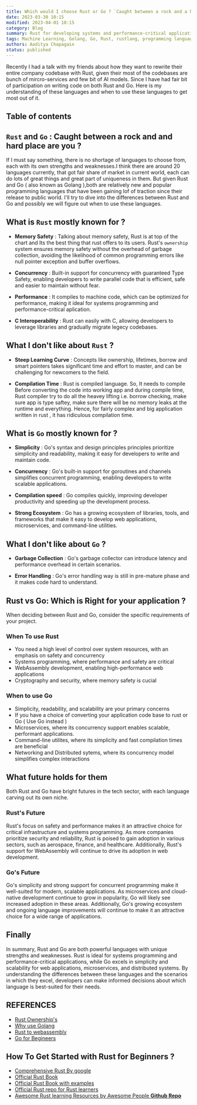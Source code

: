 ```yaml
---
title: Which would I choose Rust or Go ? `Caught between a rock and a hard place`
date: 2023-03-30 10:15
modified: 2023-04-01 10:15
category: Blog
summary: Rust for developing systems and performance-critical applications, Go for implicity and scalability of mircro-services and distributed systems.
tags: Machine Learning, Golang, Go, Rust, rustlang, programming languages, programming, tech, technology, technology stack, coding, learning rust, learning golang,
authors: Aaditya Chapagain
status: published
---
```


Recently I had a talk with my friends about how they want to rewrite their entire company codebase with Rust, given their most of the codebases are bunch of mircro-services and few bit of AI models. Since I have had fair bit of participation on writing code on both Rust and Go. Here is my understanding of these languages and when to use these languages to get most out of it.

## Table of contents

## `Rust` and `Go` : Caught between a rock and and hard place are you ?

If I must say something, there is no shortage of languages to choose from, each with its own strengths and weaknesses.I think there are around 20 languages currently, that got fair share of market in current world, each can do lots of great things and great part of uniqueness in them. But given Rust and Go ( also known as Golang ),both are relatively new and popular programming languages that have been gaining lof of traction since their release to public world. I'll try to dive into the differences between Rust and Go and possibly we will figure out when to use these languages.

## What is `Rust` mostly known for ?

- **Memory Safety** : Talking about memory safety, Rust is at top of the chart and Its the best thing that rust offers to its users. Rust's `ownership` system ensures memory safety without the overhead of garbage collection, avoiding the likelihood of common programming errors like null pointer exception and buffer overflows.

- **Concurrency** : Built-in support for concurrency with guaranteed Type Safety, enabling developers to write parallel code that is efficient, safe and easier to maintain without fear.

- **Performance** : It compiles to machine code, which can be optimized for performance, making it ideal for systems programming and performance-critical aplication.

- **C Interoperability** : Rust can easily with C, allowing developers to leverage libraries and gradually migrate legecy codebases.

## What I don't like about `Rust` ?

- **Steep Learning Curve** : Concepts like ownership, lifetimes, borrow and smart pointers takes significant time and effort to master, and can be challenging for newcomers to the field.

- **Compilation Time** : Rust is compiled language. So, It needs to compile Before converting the code into working app and during compile time, Rust compiler try to do all the heavey lifting i.e. borrow checking, make sure app is type saftey, make sure there will be no memory leaks at the runtime and everything. Hence, for fairly complex and big application written in rust , it has ridiculous compilation time.

## What is `Go` mostly known for ?

- **Simplicity** : Go's syntax and design principles principles prioritize simplicity and readability, making it easy for developers to write and maintain code.

- **Concurrency** : Go's built-in support for goroutines and channels simplifies concurrent programming, enabling developers to write scalable applications.

- **Compilation speed** : Go compiles quickly, improving developer productivity and speeding up the development process.

- **Strong Ecosystem** : Go has a growing ecosystem of libraries, tools, and frameworks that make it easy to develop web applications, microservices, and command-line utilities.

## What I don't like about `Go` ?

- **Garbage Collection** : Go's garbage collector can introduce latency and performance overhead in certain scenarios.

- **Error Handling** : Go's error handling way is still in pre-mature phase and it makes code hard to understand.

## Rust vs Go: Which is Right for your application ?

When deciding between Rust and Go, consider the specific requirements of your project.

### **When To use Rust**

- You need a high level of control over system resources, with an emphasis on safety and concurrency
- Systems programming, where performance and safety are critical
- WebAssembly development, enabling high-performance web applications
- Cryptography and security, where memory safety is cucial

### **When to use Go**

- Simplicity, readability, and scalability are your primary concerns
- If you have a choice of converting your application code base to rust or Go ( Use Go instead )
- Microservices, where its concurrency support enables scalable, performant applications.
- Command-line utilites, where its simplicity and fast compilation times are beneficial
- Networking and Distributed sytems, where its concurrency model simplifies complex interactions

## What future holds for them

Both Rust and Go have bright futures in the tech sector, with each language carving out its own niche.

### Rust's Future

Rust's focus on safety and performance makes it an attractive choice for critical infrastructure and systems programming. As more companies prioritize security and reliability, Rust is poised to gain adoption in various sectors, such as aerospace, finance, and healthcare. Additionally, Rust's support for WebAssembly will continue to drive its adoption in web development.

### Go's Future

Go's simplicity and strong support for concurrent programming make it well-suited for modern, scalable applications. As microservices and cloud-native development continue to grow in popularity, Go will likely see increased adoption in these areas. Additionally, Go's growing ecosystem and ongoing language improvements will continue to make it an attractive choice for a wide range of applications.

## Finally

In summary, Rust and Go are both powerful languages with unique strengths and weaknesses. Rust is ideal for systems programming and performance-critical applications, while Go excels in simplicity and scalability for web applications, microservices, and distributed systems. By understanding the differences between these languages and the scenarios in which they excel, developers can make informed decisions about which language is best-suited for their needs.

## REFERENCES

- [Rust Ownership's](https://doc.rust-lang.org/stable/book/ch04-00-understanding-ownership.html)
- [Why use Golang](https://www.uptech.team/blog/why-use-golang-for-your-project)
- [Rust to webassembly](https://surma.dev/things/rust-to-webassembly/)
- [Go for Begineers](https://www.freecodecamp.org/news/go-beginners-handbook/)

## How To Get Started with Rust for Beginners ?

- [Comprehensive Rust By google](https://github.com/google/comprehensive-rust)
- [Official Rust Book](https://doc.rust-lang.org/stable/book/title-page.html)
- [Official Rust Book with examples](https://doc.rust-lang.org/rust-by-example/)
- [Official Rust repo for Rust learners](https://github.com/rust-lang/rustlings/)
- [Awesome Rust learning Resources by Awesome People **Github Repo**](https://github.com/ctjhoa/rust-learning)
